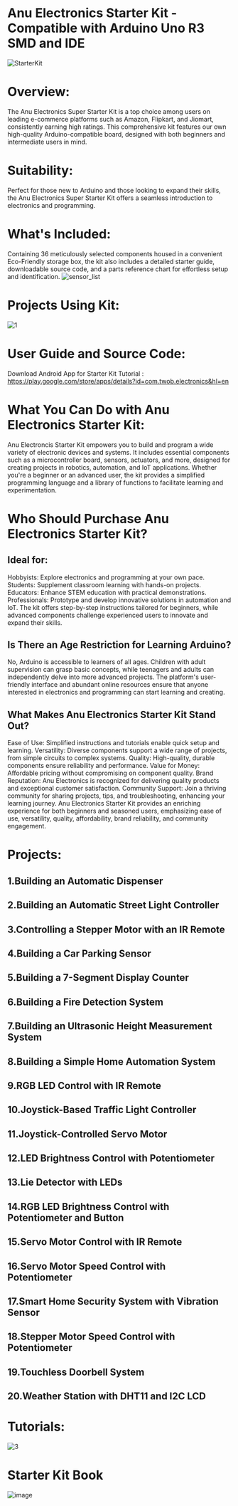 # Anu Electronics Starter Kit - Compatible with Arduino Uno R3 SMD and IDE
![StarterKit](https://github.com/user-attachments/assets/a71773ab-89fe-4a2d-a7ac-b1ae8da0bb76)
# Overview:

The Anu Electronics Super Starter Kit is a top choice among users on leading e-commerce platforms such as Amazon, Flipkart, and Jiomart, consistently earning high ratings. This comprehensive kit features our own high-quality Arduino-compatible board, designed with both beginners and intermediate users in mind.

# Suitability:
Perfect for those new to Arduino and those looking to expand their skills, the Anu Electronics Super Starter Kit offers a seamless introduction to electronics and programming.

# What's Included:
Containing 36 meticulously selected components housed in a convenient Eco-Friendly storage box, the kit also includes a detailed starter guide, downloadable source code, and a parts reference chart for effortless setup and identification.
![sensor_list](https://github.com/user-attachments/assets/96063c6c-2704-4bd2-8329-6f19ee22a19c)

# Projects Using Kit:
![1](https://github.com/user-attachments/assets/d50fe0ac-7a4d-49b1-8f13-2066f38f0f7e)

# User Guide and Source Code:

Download Android App for Starter Kit Tutorial : https://play.google.com/store/apps/details?id=com.twob.electronics&hl=en

# What You Can Do with Anu Electronics Starter Kit:

Anu Electroncis Starter Kit empowers you to build and program a wide variety of electronic devices and systems. It includes essential components such as a microcontroller board, sensors, actuators, and more, designed for creating projects in robotics, automation, and IoT applications. Whether you're a beginner or an advanced user, the kit provides a simplified programming language and a library of functions to facilitate learning and experimentation.

# Who Should Purchase Anu Electronics Starter Kit?
## Ideal for:

Hobbyists:&nbsp;Explore electronics and programming at your own pace.
Students:&nbsp;Supplement classroom learning with hands-on projects.
Educators:&nbsp;Enhance STEM education with practical demonstrations.
Professionals:&nbsp;Prototype and develop innovative solutions in automation and IoT.
The kit offers step-by-step instructions tailored for beginners, while advanced components challenge experienced users to innovate and expand their skills.

## Is There an Age Restriction for Learning Arduino?

No, Arduino is accessible to learners of all ages. Children with adult supervision can grasp basic concepts, while teenagers and adults can independently delve into more advanced projects. The platform's user-friendly interface and abundant online resources ensure that anyone interested in electronics and programming can start learning and creating.

## What Makes Anu Electronics Starter Kit Stand Out?

Ease of Use: Simplified instructions and tutorials enable quick setup and learning.
Versatility: Diverse components support a wide range of projects, from simple circuits to complex systems.
Quality: High-quality, durable components ensure reliability and performance.
Value for Money: Affordable pricing without compromising on component quality.
Brand Reputation: Anu Electronics is recognized for delivering quality products and exceptional customer satisfaction.
Community Support: Join a thriving community for sharing projects, tips, and troubleshooting, enhancing your learning journey.
Anu Electronics Starter Kit provides an enriching experience for both beginners and seasoned users, emphasizing ease of use, versatility, quality, affordability, brand reliability, and community engagement.

# Projects:
 ## 1.Building an Automatic Dispenser
 ## 2.Building an Automatic Street Light Controller 
 ## 3.Controlling a Stepper Motor with an IR Remote 
 ## 4.Building a Car Parking Sensor 
 ## 5.Building a 7-Segment Display Counter
 ## 6.Building a Fire Detection System 
 ## 7.Building an Ultrasonic Height Measurement System
 ## 8.Building a Simple Home Automation System
 ## 9.RGB LED Control with IR Remote
 ## 10.Joystick-Based Traffic Light Controller
 ## 11.Joystick-Controlled Servo Motor
 ## 12.LED Brightness Control with Potentiometer
 ## 13.Lie Detector with LEDs
 ## 14.RGB LED Brightness Control with Potentiometer and Button
 ## 15.Servo Motor Control with IR Remote
 ## 16.Servo Motor Speed Control with Potentiometer
 ## 17.Smart Home Security System with Vibration Sensor
 ## 18.Stepper Motor Speed Control with Potentiometer
 ## 19.Touchless Doorbell System
 ## 20.Weather Station with DHT11 and I2C LCD
# Tutorials:
![3](https://github.com/user-attachments/assets/64704017-9f01-4efe-b1cd-6c76ffb9bb49)
# Starter Kit Book
![image](https://github.com/user-attachments/assets/e71cc3d2-1b9b-414f-8651-c07d54a37a10)


